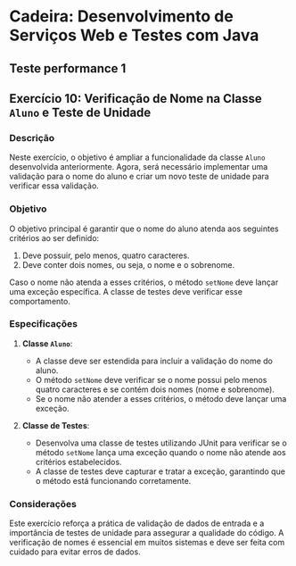 # Cadeira: Desenvolvimento de Serviços Web e Testes com Java
## Teste performance 1
## Exercício 10: Verificação de Nome na Classe `Aluno` e Teste de Unidade

### Descrição

Neste exercício, o objetivo é ampliar a funcionalidade da classe `Aluno` desenvolvida anteriormente. Agora, será necessário implementar uma validação para o nome do aluno e criar um novo teste de unidade para verificar essa validação.

### Objetivo

O objetivo principal é garantir que o nome do aluno atenda aos seguintes critérios ao ser definido:
1. Deve possuir, pelo menos, quatro caracteres.
2. Deve conter dois nomes, ou seja, o nome e o sobrenome.

Caso o nome não atenda a esses critérios, o método `setNome` deve lançar uma exceção específica. A classe de testes deve verificar esse comportamento.

### Especificações

1. **Classe `Aluno`**:
   - A classe deve ser estendida para incluir a validação do nome do aluno.
   - O método `setNome` deve verificar se o nome possui pelo menos quatro caracteres e se contém dois nomes (nome e sobrenome).
   - Se o nome não atender a esses critérios, o método deve lançar uma exceção.

2. **Classe de Testes**:
   - Desenvolva uma classe de testes utilizando JUnit para verificar se o método `setNome` lança uma exceção quando o nome não atende aos critérios estabelecidos.
   - A classe de testes deve capturar e tratar a exceção, garantindo que o método está funcionando corretamente.

### Considerações

Este exercício reforça a prática de validação de dados de entrada e a importância de testes de unidade para assegurar a qualidade do código. A verificação de nomes é essencial em muitos sistemas e deve ser feita com cuidado para evitar erros de dados.
